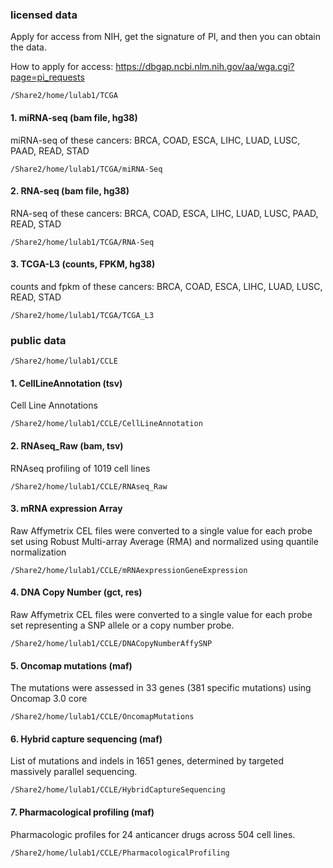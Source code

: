 ### licensed data
Apply for access from NIH, get the signature of PI, and then you can obtain the data. 

How to apply for access: https://dbgap.ncbi.nlm.nih.gov/aa/wga.cgi?page=pi_requests

```
/Share2/home/lulab1/TCGA
```
#### 1. miRNA-seq (bam file, hg38)
miRNA-seq of these cancers: BRCA, COAD, ESCA, LIHC, LUAD, LUSC, PAAD, READ, STAD
```
/Share2/home/lulab1/TCGA/miRNA-Seq
```

#### 2. RNA-seq (bam file, hg38)
RNA-seq of these cancers: BRCA, COAD, ESCA, LIHC, LUAD, LUSC, PAAD, READ, STAD
```
/Share2/home/lulab1/TCGA/RNA-Seq
```

#### 3. TCGA-L3 (counts, FPKM, hg38)
counts and fpkm of these cancers: BRCA, COAD, ESCA, LIHC, LUAD, LUSC, READ, STAD
```
/Share2/home/lulab1/TCGA/TCGA_L3
```


### public data

```
/Share2/home/lulab1/CCLE
```
#### 1. CellLineAnnotation (tsv)
Cell Line Annotations
```
/Share2/home/lulab1/CCLE/CellLineAnnotation
```
        
#### 2. RNAseq_Raw (bam, tsv)
RNAseq profiling of 1019 cell lines
```
/Share2/home/lulab1/CCLE/RNAseq_Raw
```
                
#### 3. mRNA expression Array 
Raw Affymetrix CEL files were converted to a single value for each probe set using Robust Multi-array Average (RMA) and normalized using quantile normalization
```
/Share2/home/lulab1/CCLE/mRNAexpressionGeneExpression
```

#### 4. DNA Copy Number (gct, res)
Raw Affymetrix CEL files were converted to a single value for each probe set representing a SNP allele or a copy number probe.
```
/Share2/home/lulab1/CCLE/DNACopyNumberAffySNP
```

#### 5. Oncomap mutations (maf)
The mutations were assessed in 33 genes (381 specific mutations) using Oncomap 3.0 core
```
/Share2/home/lulab1/CCLE/OncomapMutations
```
    
#### 6. Hybrid capture sequencing (maf)
List of mutations and indels in 1651 genes, determined by targeted massively parallel sequencing.
```
/Share2/home/lulab1/CCLE/HybridCaptureSequencing
```

#### 7. Pharmacological profiling (maf)
Pharmacologic profiles for 24 anticancer drugs across 504 cell lines.
```
/Share2/home/lulab1/CCLE/PharmacologicalProfiling
```

